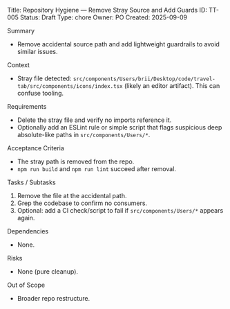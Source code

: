 Title: Repository Hygiene — Remove Stray Source and Add Guards
ID: TT-005
Status: Draft
Type: chore
Owner: PO
Created: 2025-09-09

Summary
- Remove accidental source path and add lightweight guardrails to avoid similar issues.

Context
- Stray file detected: `src/components/Users/brii/Desktop/code/travel-tab/src/components/icons/index.tsx` (likely an editor artifact). This can confuse tooling.

Requirements
- Delete the stray file and verify no imports reference it.
- Optionally add an ESLint rule or simple script that flags suspicious deep absolute-like paths in `src/components/Users/*`.

Acceptance Criteria
- The stray path is removed from the repo.
- `npm run build` and `npm run lint` succeed after removal.

Tasks / Subtasks
1) Remove the file at the accidental path.
2) Grep the codebase to confirm no consumers.
3) Optional: add a CI check/script to fail if `src/components/Users/*` appears again.

Dependencies
- None.

Risks
- None (pure cleanup).

Out of Scope
- Broader repo restructure.

